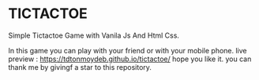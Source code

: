 # TICTACTOE
Simple Tictactoe Game with Vanila Js And Html Css.

In this game you can play with your friend or with your mobile phone. 
live preview : https://tdtonmoydeb.github.io/tictactoe/
hope you like it. you can thank me by givingf a star to this repository. 
